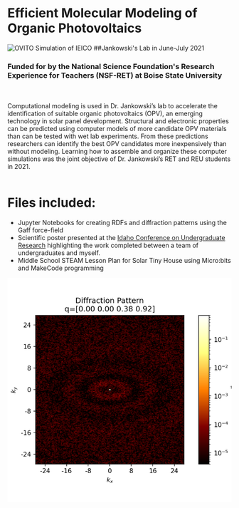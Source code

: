 # Efficient Molecular Modeling of Organic Photovoltaics
![OVITO Simulation of IEICO](IEICO.gif)
##Jankowski's Lab in June-July 2021
### Funded for by the National Science Foundation's Research Experience for Teachers (NSF-RET) at Boise State University 
<br></br>
Computational modeling is used in Dr. Jankowski’s lab to accelerate the identification
of suitable organic photovoltaics (OPV), an emerging technology in solar panel development.
Structural and electronic properties can be predicted using computer models of more
candidate OPV materials than can be tested with wet lab experiments. From these
predictions researchers can identify the best OPV candidates more inexpensively than
without modeling. Learning how to assemble and organize these computer simulations was
the joint objective of Dr. Jankowski’s RET and REU students in 2021.
<br><br>
# Files included: 
* Jupyter Notebooks for creating RDFs and diffraction patterns using the Gaff force-field
* Scientific poster presented at the [Idaho Conference on Undergraduate Research](https://www.boisestate.edu/icur/) highlighting the work completed between a team of undergraduates and myself. 
* Middle School STEAM Lesson Plan for Solar Tiny House using Micro:bits and MakeCode programming

![Computer Model of X-Ray Diffraction for P3HT](RDF_P3HT.png)


